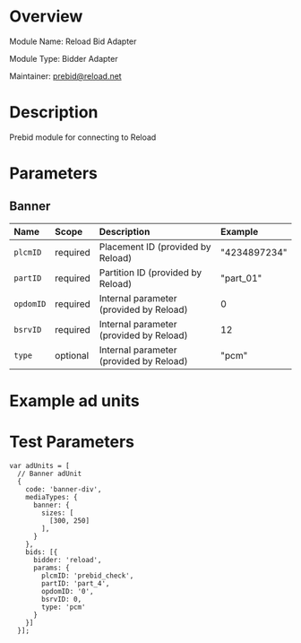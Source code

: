 # Overview

Module Name: Reload Bid Adapter

Module Type: Bidder Adapter

Maintainer: prebid@reload.net

# Description

Prebid module for connecting to Reload

# Parameters
## Banner

| Name          | Scope    | Description                                     | Example                            |
| :------------ | :------- | :---------------------------------------------- | :--------------------------------- |
| `plcmID`      | required | Placement ID (provided by Reload)               | "4234897234"                       |
| `partID`      | required | Partition ID (provided by Reload)               | "part_01"                          |
| `opdomID`     | required | Internal parameter (provided by Reload)         | 0                                  |
| `bsrvID`      | required | Internal parameter (provided by Reload)         | 12                                 |
| `type`        | optional | Internal parameter (provided by Reload)         | "pcm"                              |

# Example ad units
# Test Parameters
```
var adUnits = [
  // Banner adUnit
  {
    code: 'banner-div',
    mediaTypes: {
      banner: {
        sizes: [
          [300, 250]
        ],
      }
    },
    bids: [{
      bidder: 'reload',
      params: {
        plcmID: 'prebid_check',
        partID: 'part_4',
        opdomID: '0',
        bsrvID: 0,
        type: 'pcm'
      }
    }]
  }];